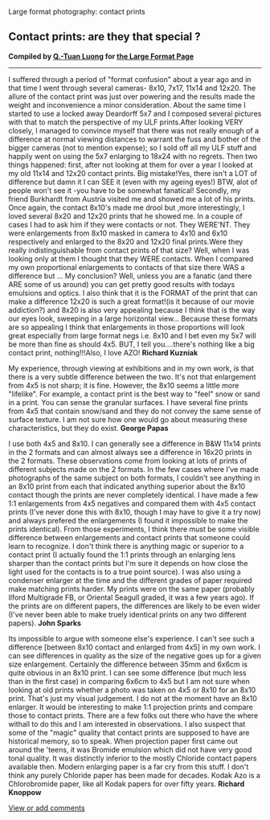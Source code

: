 Large format photography: contact prints

Contact prints: are they that special ?
---------------------------------------

**Compiled by [Q.-Tuan Luong](http://www.terragalleria.com/) for [the
Large Format Page](.)**

------------------------------------------------------------------------

I suffered through a period of "format confusion" about a year ago and
in that time I went through several cameras- 8x10, 7x17, 11x14 and
12x20. The allure of the contact print was just over powering and the
results made the weight and inconvenience a minor consideration. About
the same time I started to use a locked away Deardorff 5x7 and I
composed several pictures with that to match the perspective of my ULF
prints.After looking VERY closely, I managed to convince myself that
there was not really enough of a difference at normal viewing distances
to warrant the fuss and bother of the bigger cameras (not to mention
expense); so I sold off all my ULF stuff and happily went on using the
5x7 enlarging to 18x24 with no regrets. Then two things happened: first,
after not looking at them for over a year I looked at my old 11x14 and
12x20 contact prints. Big mistake!Yes, there isn't a LOT of difference
but damn it I can SEE it (even with my ageing eyes!) BTW, alot of people
won't see it -you have to be somewhat fanatical! Secondly, my friend
Burkhardt from Austria visited me and showed me a lot of his prints.
Once again, the contact 8x10's made me drool but ,more interestingly, I
loved several 8x20 and 12x20 prints that he showed me. In a couple of
cases I had to ask him if they were contacts or not. They WERE'NT. They
were enlargements from 8x10 masked in camera to 4x10 and 6x10
respectively and enlarged to the 8x20 and 12x20 final prints.Were they
really indistinguishable from contact prints of that size? Well, when I
was looking only at them I thought that they WERE contacts. When I
compared my own proportional enlargements to contacts of that size there
WAS a difference but ... My conclusion? Well, unless you are a fanatic
(and there ARE some of us around) you can get pretty good results with
todays emulsions and optics. I also think that it is the FORMAT of the
print that can make a difference 12x20 is such a great format!(is it
because of our movie addiction?) and 8x20 is also very appealing because
I think that is the way our eyes look, sweeping in a large horizontal
view... Because these formats are so appealing I think that enlargements
in those proportions will look great especially from large format negs
i.e. 8x10 and I bet even my 5x7 will be more than fine as should 4x5.
BUT, I tell you....there's nothing like a big contact print,
nothing!!!Also, I love AZO! **Richard Kuzniak**

My experience, through viewing at exhibitions and in my own work, is
that there is a very subtle difference between the two. It's not that
enlargement from 4x5 is not sharp; it is fine. However, the 8x10 seems a
little more "lifelike". For example, a contact print is the best way to
"feel" snow or sand in a print. You can sense the granular surfaces. I
have several fine prints from 4x5 that contain snow/sand and they do not
convey the same sense of surface texture. I am not sure how one would go
about measuring these characteristics, but they do exist. **George
Papas**

I use both 4x5 and 8x10. I can generally see a difference in B&W 11x14
prints in the 2 formats and can almost always see a difference in 16x20
prints in the 2 formats. These observations come from looking at lots of
prints of different subjects made on the 2 formats. In the few cases
where I've made photographs of the same subject on both formats, I
couldn't see anything in an 8x10 print from each that indicated anything
superior about the 8x10 contact though the prints are never completely
identical. I have made a few 1:1 enlargements from 4x5 negatives and
compared them with 4x5 contact prints (I've never done this with 8x10,
though I may have to give it a try now) and always prefered the
enlargements (I found it impossible to make the prints identical). From
those experiments, I think there must be some visible difference between
enlargements and contact prints that someone could learn to recognize. I
don't think there is anything magic or superior to a contact print (I
actually found the 1:1 prints through an enlarging lens sharper than the
contact prints but I'm sure it depends on how close the light used for
the contacts is to a true point source). I was also using a condenser
enlarger at the time and the different grades of paper required make
matching prints harder. My prints were on the same paper (probably
Ilford Multigrade FB, or Oriental Seagull graded, it was a few years
ago). If the prints are on different papers, the differences are likely
to be even wider (I've never been able to make truely identical prints
on any two different papers). **John Sparks**

Its impossible to argue with someone else's experience. I can't see such
a difference \[between 8x10 contact and enlarged from 4x5\] in my own
work. I can see differences in quality as the size of the negative goes
up for a given size enlargement. Certainly the difference between 35mm
and 6x6cm is quite obvious in an 8x10 print. I can see some difference
(but much less than in the first case) in comparing 6x6cm to 4x5 but I
am not sure when looking at old prints whether a photo was taken on 4x5
or 8x10 for an 8x10 print. That's just my visual judgement. I do not at
the moment have an 8x10 enlarger. It would be interesting to make 1:1
projection prints and compare those to contact prints. There are a few
folks out there who have the where withall to do this and I am
interested in observations. I also suspect that some of the "magic"
quality that contact prints are supposed to have are historical memory,
so to speak. When projection paper first came out around the 'teens, it
was Bromide emulsion which did not have very good tonal quality. It was
distinctly inferior to the mostly Chloride contact papers available
then. Modern enlarging paper is a far cry from this stuff. I don't think
any purely Chloride paper has been made for decades. Kodak Azo is a
Chlorobromide paper, like all Kodak papers for over fifty years.
**Richard Knoppow**

[View or add
comments](http://www.greenspun.com/com/qtluong/photography/lf/contact-print.html)
